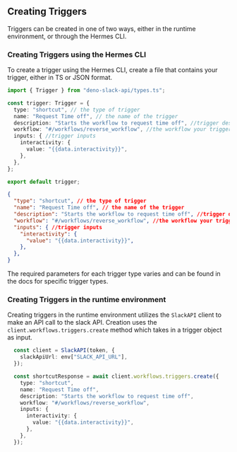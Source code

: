 ## Creating Triggers

Triggers can be created in one of two ways, either in the runtime environment, or through the Hermes CLI.

### Creating Triggers using the Hermes CLI

To create a trigger using the Hermes CLI, create a file that contains your trigger, either in TS or JSON format.
```ts
import { Trigger } from "deno-slack-api/types.ts";

const trigger: Trigger = {
  type: "shortcut", // the type of trigger
  name: "Request Time off", // the name of the trigger
  description: "Starts the workflow to request time off", //trigger description
  workflow: "#/workflows/reverse_workflow", //the workflow your trigger activates
  inputs: { //trigger inputs
    interactivity: {
      value: "{{data.interactivity}}",
    },
  },
};

export default trigger;
```

```json
{
  "type": "shortcut", // the type of trigger
  "name": "Request Time off", // the name of the trigger
  "description": "Starts the workflow to request time off", //trigger description
  "workflow": "#/workflows/reverse_workflow", //the workflow your trigger activates
  "inputs": { //trigger inputs
    "interactivity": {
      "value": "{{data.interactivity}}",
    },
  },
}
```

The required parameters for each trigger type varies and can be found in the docs for specific trigger types.

### Creating Triggers in the runtime environment

Creating triggers in the runtime environment utilizes the `SlackAPI` client to make an API call to the slack API.
Creation uses the `client.workflows.triggers.create` method which takes in a trigger object as input. 

```ts
  const client = SlackAPI(token, {
    slackApiUrl: env["SLACK_API_URL"],
  });

  const shortcutResponse = await client.workflows.triggers.create({
    type: "shortcut",
    name: "Request Time off",
    description: "Starts the workflow to request time off",
    workflow: "#/workflows/reverse_workflow",
    inputs: {
      interactivity: {
        value: "{{data.interactivity}}",
      },
    },
  });
```
